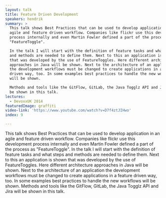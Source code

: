 ```yaml
---
layout: talk
title: Feature Driven Development
speakers: hendrik
summary: >
  This talk shows Best Practices that can be used to develop application in an
  agile and feature driven workflow. Companies like flickr use this development
  process internally and even Martin Fowler defined a part of the process as
  "FeatureToggle".

  In the talk I will start with the definition of feature tasks and what steps
  and methods are needed to define them. Next to this an application is shown
  that was developed by the use of FeatureToggles. Here different architecture
  approaches in Java will be shown. Next to the architecture of an application
  the development workflows must be changed to create applications in a feature
  driven way, too. In some examples best practices to handle the new workflows
  will be shown.

  Methods and tools like the GitFlow, GitLab, the Java Togglz API and Jira will
  be shown in this talk.
lectures:
  - DevoxxUK 2014
featuredImage: graffiti
video-link: 'https://www.youtube.com/watch?v=D7f4ztJIHwo'
index: 9

---
```


This talk shows Best Practices that can be used to develop application in an agile and feature driven workflow. Companies like flickr use this development process internally and even Martin Fowler defined a part of the process as "FeatureToggle".
In the talk I will start with the definition of feature tasks and what steps and methods are needed to define them. Next to this an application is shown that was developed by the use of FeatureToggles. Here different architecture approaches in Java will be shown. Next to the architecture of an application the development workflows must be changed to create applications in a feature driven way, too. In some examples best practices to handle the new workflows will be shown.
Methods and tools like the GitFlow, GitLab, the Java Togglz API and Jira will be shown in this talk.
